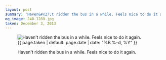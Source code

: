 ```yaml
---
layout: post
summary: 'Haven&#x27;t ridden the bus in a while. Feels nice to do it again.'
og_image: 240-1280.jpg
taken: December 3, 2013
---
```


<figure class="post" data-src="{{ site.assets_url }}/{{ page.og_image }}">
<img alt="Haven't ridden the bus in a while. Feels nice to do it again." sizes="(min-width: 700px) 50vw, calc(100vw - 2rem)" src="{{ site.assets_url }}/240-640.jpg" srcset="{{ site.assets_url }}/240-1280.jpg 1280w, {{ site.assets_url }}/240-960.jpg 960w, {{ site.assets_url }}/240-640.jpg 640w, {{ site.assets_url }}/240-320.jpg 320w"/>
<figcaption>
<time>{{ page.taken | default: page.date | date: "%B %-d, %Y" }}</time>
<p>Haven't ridden the bus in a while. Feels nice to do it again.</p>
</figcaption>
</figure>
